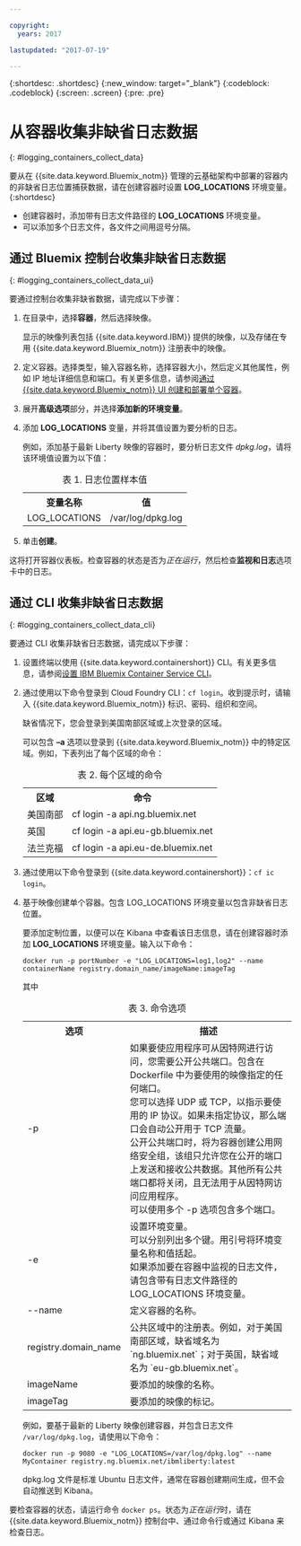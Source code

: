 ```yaml
---

copyright:
  years: 2017

lastupdated: "2017-07-19"

---
```



{:shortdesc: .shortdesc}
{:new_window: target="_blank"}
{:codeblock: .codeblock}
{:screen: .screen}
{:pre: .pre}


# 从容器收集非缺省日志数据
{: #logging_containers_collect_data}

要从在 {{site.data.keyword.Bluemix_notm}} 管理的云基础架构中部署的容器内的非缺省日志位置捕获数据，请在创建容器时设置 **LOG_LOCATIONS** 环境变量。
{:shortdesc}

* 创建容器时，添加带有日志文件路径的 **LOG_LOCATIONS** 环境变量。 
* 可以添加多个日志文件，各文件之间用逗号分隔。 

## 通过 Bluemix 控制台收集非缺省日志数据
{: #logging_containers_collect_data_ui}

要通过控制台收集非缺省数据，请完成以下步骤：

1. 在目录中，选择**容器**，然后选择映像。 

    显示的映像列表包括 {{site.data.keyword.IBM}} 提供的映像，以及存储在专用 {{site.data.keyword.Bluemix_notm}} 注册表中的映像。 

2. 定义容器。选择类型，输入容器名称，选择容器大小，然后定义其他属性，例如 IP 地址详细信息和端口。有关更多信息，请参阅[通过 {{site.data.keyword.Bluemix_notm}} UI 创建和部署单个容器](/docs/containers/container_single_ui.html#gui)。 

3. 展开**高级选项**部分，并选择**添加新的环境变量**。

4. 添加 **LOG_LOCATIONS** 变量，并将其值设置为要分析的日志。

    例如，添加基于最新 Liberty 映像的容器时，要分析日志文件 *dpkg.log*，请将该环境值设置为以下值：
    
    <table>
      <caption>表 1. 日志位置样本值</caption>
      <tbody>
        <tr>
          <th align="center">变量名称</th>
          <th align="center">值</th>
        </tr>
        <tr>
          <td align="left">LOG_LOCATIONS</td>
          <td align="left">/var/log/dpkg.log</td>
        </tr>
      </tbody>
    </table>

4. 单击**创建**。

这将打开容器仪表板。检查容器的状态是否为*正在运行*，然后检查**监视和日志**选项卡中的日志。


## 通过 CLI 收集非缺省日志数据
{: #logging_containers_collect_data_cli}

要通过 CLI 收集非缺省日志数据，请完成以下步骤：

1. 设置终端以使用 {{site.data.keyword.containershort}} CLI。有关更多信息，请参阅[设置 IBM Bluemix Container Service CLI](/docs/containers/container_cli_cfic_install.html)。

2. 通过使用以下命令登录到 Cloud Foundry CLI：`cf login`。收到提示时，请输入 {{site.data.keyword.Bluemix_notm}} 标识、密码、组织和空间。 

    缺省情况下，您会登录到美国南部区域或上次登录的区域。 
    
    可以包含 **–a** 选项以登录到 {{site.data.keyword.Bluemix_notm}} 中的特定区域。例如，下表列出了每个区域的命令：

    <table>
      <caption>表 2. 每个区域的命令</caption>
      <tbody>
        <tr>
          <th align="center">区域</th>
          <th align="center">命令</th>
        </tr>
        <tr>
          <td align="left">美国南部</td>
          <td align="left"> cf login -a api.ng.bluemix.net</td>
        </tr>
        <tr>
          <td align="left">英国</td>
          <td align="left">cf login -a api.eu-gb.bluemix.net</td>
        </tr>
	 <tr>
          <td align="left">法兰克福</td>
          <td align="left">cf login -a api.eu-de.bluemix.net</td>
        </tr>
       </tbody>
    </table>
    

3. 通过使用以下命令登录到 {{site.data.keyword.containershort}}：`cf ic login`。

4. 基于映像创建单个容器。包含 LOG_LOCATIONS 环境变量以包含非缺省日志位置。  

    要添加定制位置，以便可以在 Kibana 中查看该日志信息，请在创建容器时添加 **LOG_LOCATIONS** 环境变量。输入以下命令：
    
    `docker run -p portNumber -e "LOG_LOCATIONS=log1,log2" --name containerName registry.domain_name/imageName:imageTag`
    
    其中
    
     <table>
      <caption>表 3. 命令选项</caption>
      <tbody>
        <tr>
          <th align="center">选项</th>
          <th align="center">描述</th>
        </tr>
        <tr>
          <td align="left">-p</td>
          <td align="left"> 如果要使应用程序可从因特网进行访问，您需要公开公共端口。包含在 Dockerfile 中为要使用的映像指定的任何端口。<br> 您可以选择 UDP 或 TCP，以指示要使用的 IP 协议。如果未指定协议，那么端口会自动公开用于 TCP 流量。<br> 公开公共端口时，将为容器创建公用网络安全组，该组只允许您在公开的端口上发送和接收公共数据。其他所有公共端口都将关闭，且无法用于从因特网访问应用程序。<br> 可以使用多个 -p 选项包含多个端口。</td>
        </tr>
        <tr>
          <td align="left">-e</td>
          <td align="left">设置环境变量。<br> 可以分别列出多个键。用引号将环境变量名称和值括起。<br> 如果添加要在容器中监视的日志文件，请包含带有日志文件路径的 LOG_LOCATIONS 环境变量。</td>
        </tr>
        <tr>
          <td align="left">--name</td>
          <td align="left">定义容器的名称。</td>
        </tr>
	<tr>
          <td align="left">registry.domain_name</td>
          <td align="left">公共区域中的注册表。例如，对于美国南部区域，缺省域名为 `ng.bluemix.net`；对于英国，缺省域名为 `eu-gb.bluemix.net`。</td>
        </tr>
        <tr>
          <td align="left">imageName</td>
          <td align="left">要添加的映像的名称。</td>
        </tr>
	<tr>
          <td align="left">imageTag</td>
          <td align="left">要添加的映像的标记。</td>
        </tr>
      </tbody>
    </table>
    
    例如，要基于最新的 Liberty 映像创建容器，并包含日志文件 `/var/log/dpkg.log`，请使用以下命令： 
    
    `docker run -p 9080 -e "LOG_LOCATIONS=/var/log/dpkg.log" --name MyContainer registry.ng.bluemix.net/ibmliberty:latest`
    
    dpkg.log 文件是标准 Ubuntu 日志文件，通常在容器创建期间生成，但不会自动推送到 Kibana。

要检查容器的状态，请运行命令 `docker ps`。状态为*正在运行*时，请在 {{site.data.keyword.Bluemix_notm}} 控制台中、通过命令行或通过 Kibana 来检查日志。




